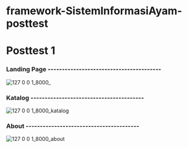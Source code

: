 # framework-SistemInformasiAyam-posttest
# **Posttest 1**

### Landing Page ----------------------------------------
![127 0 0 1_8000_](https://github.com/user-attachments/assets/62b98706-540e-4e10-932d-2acdb6a36b0e)

### Katalog ----------------------------------------
![127 0 0 1_8000_katalog](https://github.com/user-attachments/assets/b038cd58-b9ce-414c-8e76-3a293c042496)

### About ----------------------------------------
![127 0 0 1_8000_about](https://github.com/user-attachments/assets/78e86fb1-bf63-4eef-b5c7-7a8c54237884)
